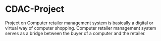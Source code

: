 # CDAC-Project
Project on Computer retailer management system is 
basically a digital or virtual way of computer shopping. Computer retailer management system serves as a bridge between the buyer of a computer and the retailer. 
